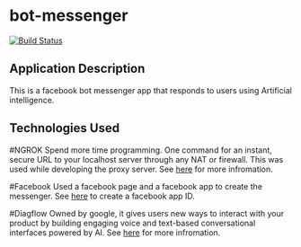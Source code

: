# bot-messenger
[![Build Status](https://travis-ci.org/seunzone/bot-messenger.svg?branch=master)](https://travis-ci.org/seunzone/bot-messenger)


## Application Description
This is a facebook bot messenger app that responds to users using Artificial intelligence.

## Technologies Used
#NGROK 
Spend more time programming. One command for an instant, secure URL to your localhost server through any NAT or firewall. This was used while developing the proxy server. See [here](https://ngrok.com/) for more infromation.

#Facebook 
Used a facebook page and a facebook app to create the messenger. See [here](https://developers.facebook.com/quickstarts) to create a facebook app ID.

#Diagflow 
Owned by google, it gives users new ways to interact with your product by building engaging voice and text-based conversational interfaces powered by AI.
See [here](https://dialogflow.com/) for more infromation.